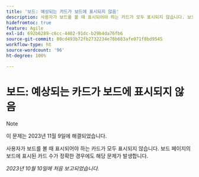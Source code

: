 ```yaml
---
title: '보드: 예상되는 카드가 보드에 표시되지 않음'
description: 사용자가 보드를 볼 때 표시되어야 하는 카드가 모두 표시되지 않습니다. 보드 페이지의 보드에 표시된 카드 수가 정확한 경우에도 해당 문제가 발생합니다.
hidefromtoc: true
feature: Agile
exl-id: 692b6289-c6cc-4402-91dc-b29b4da76fb6
source-git-commit: 80cd493b72fb2732234e78b683afe071f8bd9545
workflow-type: ht
source-wordcount: '96'
ht-degree: 100%

---
```


# 보드: 예상되는 카드가 보드에 표시되지 않음

>[!NOTE]
>
>이 문제는 2023년 11월 9일에 해결되었습니다.

사용자가 보드를 볼 때 표시되어야 하는 카드가 모두 표시되지 않습니다. 보드 페이지의 보드에 표시된 카드 수가 정확한 경우에도 해당 문제가 발생합니다.

_2023년 10월 10일에 처음 보고되었습니다._

